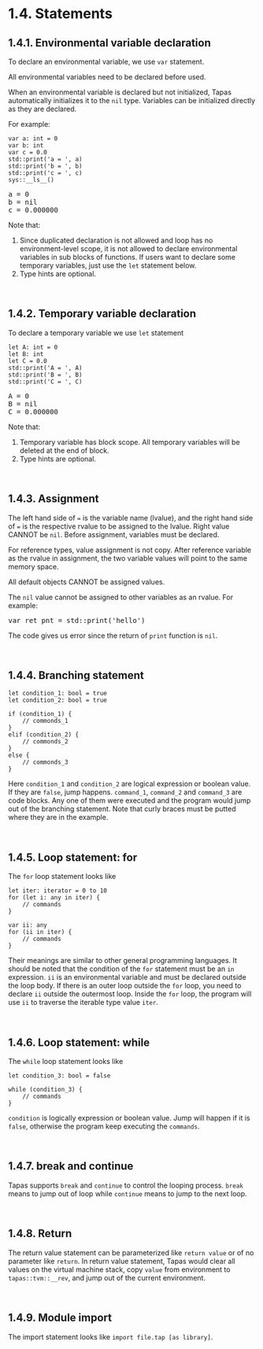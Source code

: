 # 1.4. Statements 

## 1.4.1. Environmental variable declaration

To declare an environmental variable, we use `var` statement. 

All environmental variables need to be declared before used. 

When an environmental variable is declared but not initialized, Tapas automatically initializes it to the ``nil`` type. Variables can be initialized directly as they are declared. 

For example:

```tapas
var a: int = 0
var b: int
var c = 0.0
std::print('a = ', a)
std::print('b = ', b)
std::print('c = ', c)
sys::__ls__()
```
<pre class='Tapas-Return'>
a = 0
b = nil
c = 0.000000
</pre>

Note that:

1. Since duplicated declaration is not allowed and loop has no environment-level scope, it is not allowed to declare environmental variables in sub blocks of functions. If users want to declare some temporary variables, just use the `let` statement below. 
2. Type hints are optional. 

<br>

## 1.4.2. Temporary variable declaration

To declare a temporary variable we use `let` statement

```tapas
let A: int = 0
let B: int
let C = 0.0
std::print('A = ', A)
std::print('B = ', B)
std::print('C = ', C)
```
<pre class='Tapas-Return'>
A = 0
B = nil
C = 0.000000
</pre>

Note that: 

1. Temporary variable has block scope. All temporary variables will be deleted at the end of block. 
2. Type hints are optional.

<br>

## 1.4.3. Assignment

The left hand side of ``=``  is the variable name (lvalue), and the right hand side of ``=`` is the respective rvalue to be assigned to the lvalue. Right value CANNOT be ``nil``. Before assignment, variables must be declared.

For reference types, value assignment is not copy. After reference variable as the rvalue in assignment, the two variable values will point to the same memory space.

All default objects CANNOT be assigned values.

The ``nil`` value cannot be assigned to other variables as an rvalue. For example:

<pre>
var ret_pnt = std::print('hello')
</pre>

The code gives us error since the return of `print` function is `nil`.

<br>

## 1.4.4. Branching statement

```tapas
let condition_1: bool = true
let condition_2: bool = true

if (condition_1) {
	// commonds_1
}
elif (condition_2) {
	// commonds_2
}
else {
	// commonds_3
}
```

Here ``condition_1`` and ``condition_2`` are logical expression or boolean value. If they are  ``false``, jump happens. ``command_1``, ``command_2`` and ``command_3`` are code blocks. Any one of them were executed and the program would jump out of the branching statement. Note that curly braces must be putted where they are in the example.

<br>

## 1.4.5. Loop statement: for

The ``for`` loop statement looks like

```tapas
let iter: iterator = 0 to 10
for (let i: any in iter) {
	// commands
}

var ii: any
for (ii in iter) {
	// commands
}
```

Their meanings are similar to other general programming languages. It should be noted that the condition of the ``for`` statement must be an ``in`` expression. ``ii`` is an environmental variable and must be declared outside the loop body. If there is an outer loop outside the ``for`` loop, you need to declare ``ii`` outside the outermost loop. Inside the ``for`` loop, the program will use ``ii`` to traverse the iterable type value ``iter``.

<br>

## 1.4.6. Loop statement: while

The ``while`` loop statement looks like

```tapas
let condition_3: bool = false

while (condition_3) {
	// commands
}
```

``condition`` is logically expression or boolean value. Jump will happen if it is ``false``, otherwise the program keep executing the ``commands``.

<br>

## 1.4.7. break and continue

Tapas supports ``break`` and ``continue`` to control the looping process. ``break`` means to jump out of loop while ``continue`` means to jump to the next loop.

<br>

## 1.4.8. Return

The return value statement can be parameterized like ``return value`` or of no parameter like ``return``. In return value statement, Tapas would clear all values on the virtual machine stack, copy ``value`` from environment to ``tapas::tvm::__rev``, and jump out of the current environment.

<br>

## 1.4.9. Module import

The import statement looks like `import file.tap [as library]`. 

